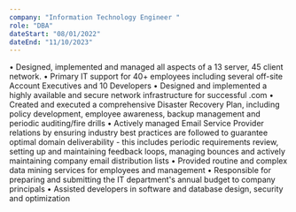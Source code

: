 ```yaml
---
company: "Information Technology Engineer "
role: "DBA"
dateStart: "08/01/2022"
dateEnd: "11/10/2023"
---
```


•	Designed, implemented and managed all aspects of a 13 server, 45 client network.
•	Primary IT support for 40+ employees including several off-site Account Executives and 10 Developers
•	Designed and implemented a highly available and secure network infrastructure for successful .com
•	Created and executed a comprehensive Disaster Recovery Plan, including policy development, employee awareness, backup management and periodic auditing/fire drills
•	Actively managed Email Service Provider relations by ensuring industry best practices are followed to guarantee optimal domain deliverability -  this includes periodic requirements review, setting up and maintaining feedback loops, managing bounces and actively maintaining company email distribution lists
•	Provided routine and complex data mining services for employees and management
•	Responsible for preparing and submitting the IT department's annual budget to company principals
•	Assisted developers in software and database design, security and optimization
